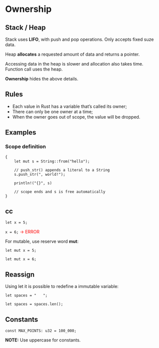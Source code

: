 # Ownership

## Stack / Heap

Stack uses **LIFO**, with push and pop operations. Only accepts fixed suze data.

Heap **allocates** a requested amount of data and returns a pointer. 

Accessing data in the heap is slower and allocation also takes time.
Function call uses the heap.

**Ownership** hides the above details.

## Rules

 * Each value in Rust has a variable that’s called its owner;
 * There can only be one owner at a time;
 * When the owner goes out of scope, the value will be dropped.


## Examples

### Scope definition

```rust,no_run
{
    let mut s = String::from("hello");

    // push_str() appends a literal to a String
    s.push_str(", world!");

    println!("{}", s)
    
    // scope ends and s is free automatically
}
```



## cc


`let x = 5;`

`x = 6;` <span style="color:red"> -> ERROR</span>

For mutable, use reserve word **mut**:

`let mut x = 5;`

`let mut x = 6;`


## Reassign

Using let it is possible to redefine a immutable variable:

`let spaces = "   ";`

`let spaces = spaces.len();`

## Constants

`const MAX_POINTS: u32 = 100_000;`

**NOTE:** Use uppercase for constants.